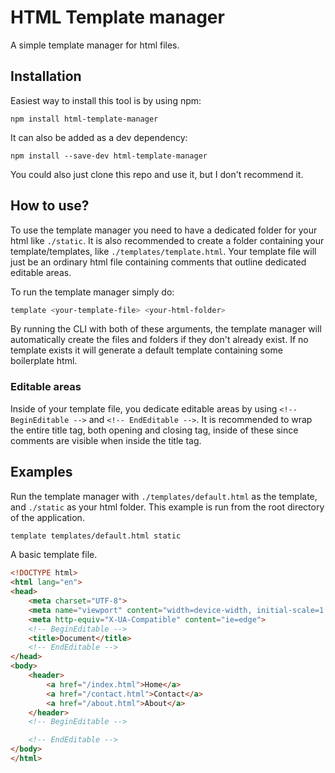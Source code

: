 # HTML Template manager

A simple template manager for html files.

## Installation

Easiest way to install this tool is by using npm:
```
npm install html-template-manager
```

It can also be added as a dev dependency:
```
npm install --save-dev html-template-manager
```

You could also just clone this repo and use it, but I don't recommend it.

## How to use?

To use the template manager you need to have a dedicated folder for your html like ```./static```. It is also recommended to create a folder containing your template/templates, like ```./templates/template.html```. Your template file will just be an ordinary html file containing comments that outline dedicated editable areas. 

To run the template manager simply do:

```bash
template <your-template-file> <your-html-folder>
```

By running the CLI with both of these arguments, the template manager will automatically create the files and folders if they don't already exist. If no template exists it will generate a default template containing some boilerplate html.

### Editable areas

Inside of your template file, you dedicate editable areas by using ```<!-- BeginEditable -->``` and ```<!-- EndEditable -->```. It is recommended to wrap the entire title tag, both opening and closing tag, inside of these since comments are visible when inside the title tag.

## Examples

Run the template manager with ```./templates/default.html``` as the template, and ```./static``` as your html folder. This example is run from the root directory of the application.

```bash
template templates/default.html static
```

A basic template file.

```html
<!DOCTYPE html>
<html lang="en">
<head>
	<meta charset="UTF-8">
	<meta name="viewport" content="width=device-width, initial-scale=1.0">
	<meta http-equiv="X-UA-Compatible" content="ie=edge">
	<!-- BeginEditable -->
	<title>Document</title>
	<!-- EndEditable -->
</head>
<body>
	<header>
		<a href="/index.html">Home</a>
		<a href="/contact.html">Contact</a>
		<a href="/about.html">About</a>
	</header>
	<!-- BeginEditable -->

	<!-- EndEditable -->
</body>
</html>
```